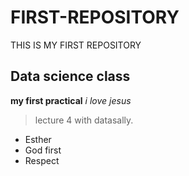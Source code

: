 # FIRST-REPOSITORY
THIS IS MY FIRST REPOSITORY
## Data science class
**my first practical**
*i love jesus*
>lecture 4 with datasally.
- Esther
- God first
- Respect
